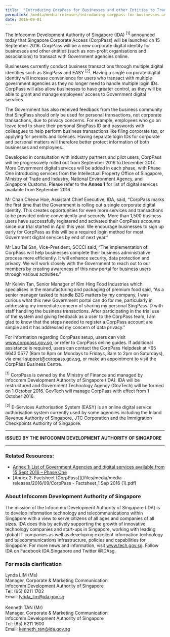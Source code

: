 ```yaml
---
title:  "Introducing CorpPass for Businesses and other Entities to Transact online with the Government"
permalink: /media/media-releases/introducing-corppass-for-businesses-and-other-entities-to-transact-online-with-the-government
date: 2016-09-01
---
```

The Infocomm Development Authority of Singapore (IDA) <sup>[1]</sup> announced today that Singapore Corporate Access (CorpPass) will be launched on 15 September 2016. CorpPass will be a new corporate digital identity for businesses and other entities (such as non-profit organisations and associations) to transact with Government agencies online.

Businesses currently conduct business transactions through multiple digital identities such as SingPass and EASY <sup>[2]</sup>. Having a single corporate digital identity will increase convenience for users who transact with multiple government agencies as they no longer need to handle multiple login IDs. CorpPass will also allow businesses to have greater control, as they will be able to grant and manage employees’ access to Government digital services.

The Government has also received feedback from the business community that SingPass should only be used for personal transactions, not corporate transactions, due to privacy concerns. For example, employees who go on leave tend to share their personal SingPass ID and passwords with colleagues to help perform business transactions like filing corporate tax, or applying for permits and licences. Having separate login IDs for corporate and personal matters will therefore better protect information of both businesses and employees. 

Developed in consultation with industry partners and pilot users, CorpPass will be progressively rolled out from September 2016 to December 2017. More Government digital services will be added in each phase, with Phase One introducing services from the Intellectual Property Office of Singapore, Ministry of Trade and Industry, National Environment Agency, and Singapore Customs. Please refer to the **Annex 1** for list of digital services available from September 2016. 

Mr Chan Cheow Hoe, Assistant Chief Executive, IDA, said, “CorpPass marks the first time that the Government is rolling out a single corporate digital identity. This creates opportunities for even more services and transactions to be provided online conveniently and securely. More than 1,500 business users have successfully registered and activated their CorpPass accounts since our trial started in April this year. We encourage businesses to sign up early for CorpPass as this will be a required login method for most Government digital services by end of next year.”

Mr Lau Tai San, Vice-President, SCCCI said, “The implementation of CorpPass will help businesses complete their business administrative process more efficiently. It will enhance security, data protection and privacy.  We will work closely with the Government to reach out to our members by creating awareness of this new portal for business users through various activities.” 

Mr Kelvin Tan, Senior Manager of Kim Hing Food Industries which specialises in the manufacturing and packaging of premium food said, “As a senior manager tasked to handle B2G matters by my company, I was curious what this new Government portal can do for me, particularly in addressing my immediate concern of sharing my personal SingPass ID with staff handling the business transactions. After participating in the trial use of the system and giving feedback as a user to the CorpPass team, I am glad to know that the steps needed to register a CorpPass account are simple and it has addressed my concern of data privacy.”
 
For information regarding CorpPass setup, users can visit www.corppass.gov.sg, or refer to CorpPass online guides. If additional assistance is required, users can contact the CorpPass Helpdesk at +65 6643 0577 (8am to 8pm on Mondays to Fridays, 8am to 2pm on Saturdays), via email support@corppass.gov.sg, or make an appointment to visit the CorpPass Business Centre.

<sup>[1]</sup> CorpPass is owned by the Ministry of Finance and managed by Infocomm Development Authority of Singapore (IDA). IDA will be restructured and Government Technology Agency (GovTech) will be formed on 1 October 2016. GovTech will manage CorpPass with effect from 1 October 2016. 

<sup>[2]</sup> E-Services Authorisation System (EASY) is an online digital service authorisation system currently used by some agencies including the Inland Revenue Authority of Singapore, JTC Corporation and the Immigration Checkpoints Authority of Singapore.

---

**ISSUED BY THE INFOCOMM DEVELOPMENT AUTHORITY OF SINGAPORE**

---

### **Related Resources:**
* [Annex 1: List of Government Agencies and digital services available from 15 Sept 2016 – Phase One](/files/media/media-releases/2016/09/Annex_1_-_List_of_Government_agencies_and_digital_services_available_from_15_September_2016.pdf)
* [Annex 2: Factsheet (CorpPass)](/files/media/media-releases/2016/09/CorpPass - Factsheet_1 Sep 2016 (1).pdf)

### **About Infocomm Development Authority of Singapore**
The mission of the Infocomm Development Authority of Singapore (IDA) is to develop information technology and telecommunications within Singapore with a view to serve citizens of all ages and companies of all sizes. IDA does this by actively supporting the growth of innovative technology companies and start-ups in Singapore, working with leading global IT companies as well as developing excellent information technology and telecommunications infrastructure, policies and capabilities for Singapore. For more news and information, visit www.tech.gov.sg. Follow IDA on Facebook IDA.Singapore and Twitter @IDAsg.

### **For media clarification**
Lynda LIM (Ms)
<br>Manager, Corporate & Marketing Communication
<br>Infocomm Development Authority of Singapore
<br>Tel: (65) 6211 1702
<br>Email: lynda_lim@ida.gov.sg 
<br>
<br>Kenneth TAN (Mr)
<br>Manager, Corporate & Marketing Communication
<br>Infocomm Development Authority of Singapore
<br>Tel: (65) 6211 1600
<br>Email: kenneth_tan@ida.gov.sg
